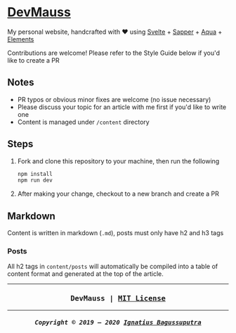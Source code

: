 # [DevMauss](https://mauss.dev)

My personal website, handcrafted with ❤️ using [Svelte](https://svelte.dev) + [Sapper](https://sapper.svelte.dev) + [Aqua](https://aqua.mauss.dev) + [Elements](https://github.com/ignatiusmb/elements)

Contributions are welcome! Please refer to the Style Guide below if you'd like to create a PR

## Notes

- PR typos or obvious minor fixes are welcome (no issue necessary)
- Please discuss your topic for an article with me first if you'd like to write one
- Content is managed under `/content` directory

## Steps

1. Fork and clone this repository to your machine, then run the following

    ```bash
    npm install
    npm run dev
    ```

2. After making your change, checkout to a new branch and create a PR

## Markdown

Content is written in markdown (`.md`), posts must only have h2 and h3 tags

### Posts

All h2 tags in `content/posts` will automatically be compiled into a table of content format and generated at the top of the article.

---

<h3 align="center"><pre>
DevMauss | <a href="LICENSE">MIT License</a>
</pre></h3>

---

<h5 align="center"><pre>
Copyright &copy; 2019 &ndash; 2020 <a href="https://mauss.dev">Ignatius Bagussuputra</a>
</pre></h5>
